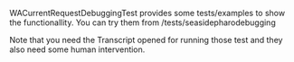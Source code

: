 WACurrentRequestDebuggingTest provides some tests/examples to show the functionallity. You can  try them  from /tests/seasidepharodebugging

Note that you need the Transcript opened for running those test and they also need some human intervention. 
